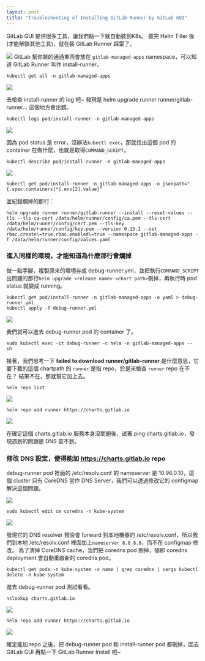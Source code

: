 ```yaml
---
layout: post
title: "Troubleshooting of Installing GitLab Runner by GitLab GUI"
---
```


GitLab GUI 提供很多工具，讓我們點一下就自動裝到K8s。
裝完 Helm Tiller 後 (才能解鎖其他工具)，就在裝 GitLab Runner 踩雷了。

![](../../../assets/gitlab-runner/1.png)
GitLab 幫你裝的通通東西會放在 ```gitlab-managed-apps``` namespace，可以知道 GitLab Runner 叫作 install-runner。
```
kubectl get all -n gitlab-managed-apps
```
![](../../../assets/gitlab-runner/2.png)

去檢查 install-runner 的 log 吧~ 發現是 helm upgrade runner runner/gitlab-runner... 這個地方會出錯。

```
kubectl logs pod/install-runner -n gitlab-managed-apps
```
![](../../../assets/gitlab-runner/3.png)


因為 pod status 是 error，沒辦法```kubectl exec```，那就找出這個 pod 的 container 在做什麼，也就是取得```COMMAND_SCRIPT```。
```
kubectl describe pod/install-runner -n gitlab-managed-apps
```
![](../../../assets/gitlab-runner/4.png)

```
kubectl get pod/install-runner -n gitlab-managed-apps -o jsonpath="{.spec.containers[*].env[2].value}"
```

並紀錄爛掉的那行：
```
helm upgrade runner runner/gitlab-runner --install --reset-values --tls --tls-ca-cert /data/helm/runner/config/ca.pem --tls-cert /data/helm/runner/config/cert.pem --tls-key /data/helm/runner/config/key.pem --version 0.13.1 --set rbac.create\=true,rbac.enabled\=true --namespace gitlab-managed-apps -f /data/helm/runner/config/values.yaml
```

### 進入同樣的環境，才能知道為什麼那行會爛掉
做一點手腳，複製原來的環境存成 debug-runner.yml，並把執行```COMMAND_SCRIPT```出問題的那行```helm upgrade <release name> <chart path>```刪掉，再執行時 pod status 就變成 running。
```
kubectl get pod/install-runner -n gitlab-managed-apps -o yaml > debug-runner.yml
kubectl apply -f debug-runner.yml
```
![](../../../assets/gitlab-runner/5.png)

我們就可以進去 debug-runner pod 的 container 了。
```
sudo kubectl exec -it debug-runner -c helm -n gitlab-managed-apps -- sh
```

接著，我們思考一下 **failed to download runner/gitlab-runner** 是什麼意思，它要下載的這個 chartpath 的 ```runner``` 是指 repo，於是來檢查 ```runner``` repo 在不在？ 結果不在，那就幫它加上去。
```
helm repo list
```
![](../../../assets/gitlab-runner/6.png)

```
helm repo add runner https://charts.gitlab.io
```
![](../../../assets/gitlab-runner/7.png)

在確定這個 charts.gitlab.io 服務本身沒問題後，試著 ping charts.gitlab.io，發現遇到的問題是 DNS 查不到。

### 修改 DNS 設定，使得能加 https://charts.gitlab.io repo

debug-runner pod 裡面的 /etc/resolv.conf  的 nameserver 是 10.96.0.10，這個 cluster 只有 CoreDNS 當作 DNS Server，我們可以透過修改它的 configmap 解決這個問題。

![](../../../assets/gitlab-runner/8.png)

```
sudo kubectl edit cm coredns -n kube-system
```
![](../../../assets/gitlab-runner/9.png)

發現它的 DNS resolver 預設會 forward 到本地機器的 /etc/resolv.conf，所以我們到本地 /etc/resolv.conf 裡面加上```nameserver 8.8.8.8```，而不在 configmap 修改。
為了清掉 CoreDNS cache，我們把 coredns pod 刪掉，隨即 coredns deployment 會自動重啟新的 coredns pod。

```
kubectl get pods -n kube-system -o name | grep coredns | xargs kubectl delete -n kube-system
```

進去 debug-runner pod 測試看看。

```
nslookup charts.gitlab.io
```
![](../../../assets/gitlab-runner/10.png)

```
helm repo add runner https://charts.gitlab.io
```

![](../../../assets/gitlab-runner/11.png)

確定能加 repo 之後，把 debug-runner pod 和 install-runner pod 都刪掉，回去 GitLab GUI 再點一下 GitLab Runner Install 吧~
